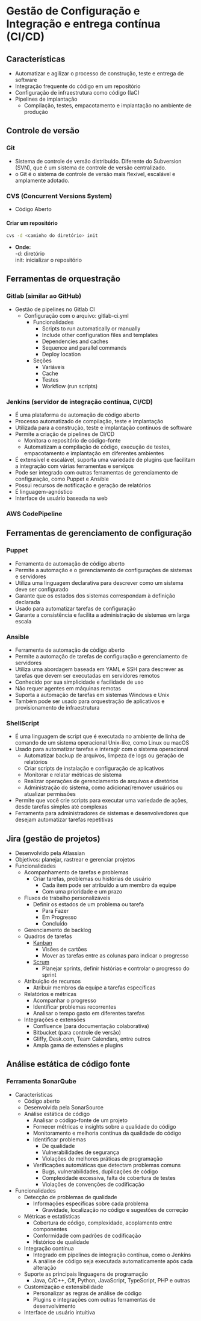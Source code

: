 # Gestão de Configuração e Integração e entrega contínua (CI/CD)

## Características

- Automatizar e agilizar o processo de construção, teste e entrega de software
- Integração frequente do código em um repositório
- Configuração de infraestrutura como código (IaC)
- Pipelines de implantação
  - Compilação, testes, empacotamento e implantação no ambiente de produção

## Controle de versão

### Git

- Sistema de controle de versão distribuído. Diferente do Subversion (SVN), que é um sistema de controle de versão centralizado.
- o Git é o sistema de controle de versão mais flexível, escalável e amplamente adotado.

### CVS (Concurrent Versions System)

- Código Aberto

#### Criar um repositório

```bash
cvs -d <caminho do diretório> init
```

- **Onde:**  
   -d: diretório  
   init: inicializar o repositório

## Ferramentas de orquestração

### Gitlab (similar ao GitHub)

- Gestão de pipelines no Gitlab CI
  - Configuração com o arquivo: gitlab-ci.yml
    - Funcionalidades
      - Scripts to run automatically or manually
      - Include other configuration files and templates
      - Dependencies and caches
      - Sequence and parallel commands
      - Deploy location
    - Seções
      - Variáveis
      - Cache
      - Testes
      - Workflow (run scripts)

### Jenkins (servidor de integração contínua, CI/CD)

- É uma plataforma de automação de código aberto
- Processo automatizado de compilação, teste e implantação
- Utilizada para a construção, teste e implantação contínuos de software
- Permite a criação de pipelines de CI/CD
  - Monitora o repositório de código-fonte
  - Automatizam a compilação de código, execução de testes, empacotamento e implantação em diferentes ambientes
- É extensível e escalável, suporta uma variedade de plugins que facilitam a integração com várias ferramentas e serviços
- Pode ser integrado com outras ferramentas de gerenciamento de configuração, como Puppet e Ansible
- Possui recursos de notificação e geração de relatórios
- É linguagem-agnóstico
- Interface de usuário baseada na web

### AWS CodePipeline

## Ferramentas de gerenciamento de configuração

### Puppet

- Ferramenta de automação de código aberto
- Permite a automação e o gerenciamento de configurações de sistemas e servidores
- Utiliza uma linguagem declarativa para descrever como um sistema deve ser configurado
- Garante que os estados dos sistemas correspondam à definição declarada
- Usado para automatizar tarefas de configuração
- Garante a consistência e facilita a administração de sistemas em larga escala

### Ansible

- Ferramenta de automação de código aberto
- Permite a automação de tarefas de configuração e gerenciamento de servidores
- Utiliza uma abordagem baseada em YAML e SSH para descrever as tarefas que devem ser executadas em servidores remotos
- Conhecido por sua simplicidade e facilidade de uso
- Não requer agentes em máquinas remotas
- Suporta a automação de tarefas em sistemas Windows e Unix
- Também pode ser usado para orquestração de aplicativos e provisionamento de infraestrutura

### ShellScript

- É uma linguagem de script que é executada no ambiente de linha de comando de um sistema operacional Unix-like, como Linux ou macOS
- Usado para automatizar tarefas e interagir com o sistema operacional
  - Automatizar backup de arquivos, limpeza de logs ou geração de relatórios
  - Criar scripts de instalação e configuração de aplicativos
  - Monitorar e relatar métricas de sistema
  - Realizar operações de gerenciamento de arquivos e diretórios
  - Administração do sistema, como adicionar/remover usuários ou atualizar permissões
- Permite que você crie scripts para executar uma variedade de ações, desde tarefas simples até complexas
- Ferramenta para administradores de sistemas e desenvolvedores que desejam automatizar tarefas repetitivas

## Jira (gestão de projetos)

- Desenvolvido pela Atlassian
- Objetivos: planejar, rastrear e gerenciar projetos
- Funcionalidades
  - Acompanhamento de tarefas e problemas
    - Criar tarefas, problemas ou histórias de usuário
      - Cada item pode ser atribuído a um membro da equipe
      - Com uma prioridade e um prazo
  - Fluxos de trabalho personalizáveis
    - Definir os estados de um problema ou tarefa
      - Para Fazer
      - Em Progresso
      - Concluído
  - Gerenciamento de backlog
  - Quadros de tarefas
    - [Kanban](</Tecnologia da Informação/Gestão e legislação/Metodologias/Agile Frameworks/Kanban.md>)
      - Visões de cartões
      - Mover as tarefas entre as colunas para indicar o progresso
    - [Scrum](</Tecnologia da Informação/Gestão e legislação/Metodologias/Agile Frameworks/Scrum.md>)
      - Planejar sprints, definir histórias e controlar o progresso do sprint
  - Atribuição de recursos
    - Atribuir membros da equipe a tarefas específicas
  - Relatórios e métricas
    - Acompanhar o progresso
    - Identificar problemas recorrentes
    - Analisar o tempo gasto em diferentes tarefas
  - Integrações e extensões
    - Confluence (para documentação colaborativa)
    - Bitbucket (para controle de versão)
    - Gliffy, Desk.com, Team Calendars, entre outros
    - Ampla gama de extensões e plugins

## Análise estática de código fonte

### Ferramenta SonarQube

- Características
  - Código aberto
  - Desenvolvida pela SonarSource
  - Análise estática de código
    - Analisar o código-fonte de um projeto
    - Fornecer métricas e insights sobre a qualidade do código
    - Monitoramento e melhoria contínua da qualidade do código
    - Identificar problemas
      - De qualidade
      - Vulnerabilidades de segurança
      - Violações de melhores práticas de programação
    - Verificações automáticas que detectam problemas comuns
      - Bugs, vulnerabilidades, duplicações de código
      - Complexidade excessiva, falta de cobertura de testes
      - Violações de convenções de codificação
- Funcionalidades
  - Detecção de problemas de qualidade
    - Informações específicas sobre cada problema
      - Gravidade, localização no código e sugestões de correção
  - Métricas e estatísticas
    - Cobertura de código, complexidade, acoplamento entre componentes
    - Conformidade com padrões de codificação
    - Histórico de qualidade
  - Integração contínua
    - Integrado em pipelines de integração contínua, como o Jenkins
    - A análise de código seja executada automaticamente após cada alteração
  - Suporte as principais linguagens de programação
    - Java, C/C++, C#, Python, JavaScript, TypeScript, PHP e outras
  - Customização e extensibilidade
    - Personalizar as regras de análise de código
    - Plugins e integrações com outras ferramentas de desenvolvimento
  - Interface de usuário intuitiva
